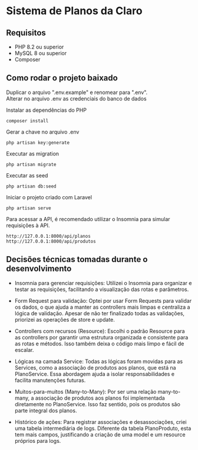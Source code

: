 # Sistema de Planos da Claro

## Requisitos

* PHP 8.2 ou superior
* MySQL 8 ou superior
* Composer

## Como rodar o projeto baixado

Duplicar o arquivo ".env.example" e renomear para ".env".<br>
Alterar no arquivo .env as credenciais do banco de dados<br>

Instalar as dependências do PHP
```
composer install
```

Gerar a chave no arquivo .env
```
php artisan key:generate
```

Executar as migration
```
php artisan migrate
```

Executar as seed
```
php artisan db:seed
```

Iniciar o projeto criado com Laravel
```
php artisan serve
```

Para acessar a API, é recomendado utilizar o Insomnia para simular requisições à API.
```
http://127.0.0.1:8000/api/planos
http://127.0.0.1:8000/api/produtos

```
## Decisões técnicas tomadas durante o desenvolvimento

* Insomnia para gerenciar requisições: Utilizei o Insomnia para organizar e testar as requisições, facilitando a visualização das rotas e parâmetros.

* Form Request para validação: Optei por usar Form Requests para validar os dados, o que ajuda a manter as controllers mais limpas e centraliza a lógica de validação. Apesar de não ter finalizado todas as validações, priorizei as operações de store e update.

* Controllers com recursos (Resource): Escolhi o padrão Resource para as controllers por garantir uma estrutura organizada e consistente para as rotas e métodos. Isso também deixa o código mais limpo e fácil de escalar.

* Lógicas na camada Service: Todas as lógicas foram movidas para as Services, como a associação de produtos aos planos, que está na PlanoService. Essa abordagem ajuda a isolar responsabilidades e facilita manutenções futuras.

* Muitos-para-muitos (Many-to-Many): Por ser uma relação many-to-many, a associação de produtos aos planos foi implementada diretamente no PlanoService. Isso faz sentido, pois os produtos são parte integral dos planos.

* Histórico de ações: Para registrar associações e desassociações, criei uma tabela intermediária de logs. Diferente da tabela PlanoProduto, esta tem mais campos, justificando a criação de uma model e um resource próprios para logs.

